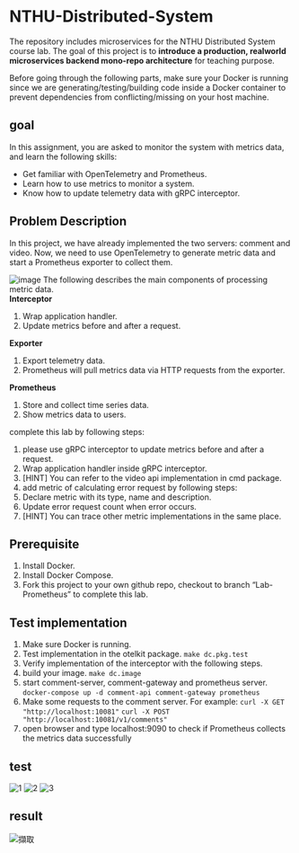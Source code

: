 # NTHU-Distributed-System

The repository includes microservices for the NTHU Distributed System course lab. The goal of this project is to **introduce a production, realworld microservices backend mono-repo architecture** for teaching purpose.

Before going through the following parts, make sure your Docker is running since we are generating/testing/building code inside a Docker container to prevent dependencies from conflicting/missing on your host machine.

## goal
In this assignment, you are asked to monitor the system with metrics data, and learn the following skills:
* Get familiar with OpenTelemetry and Prometheus.
* Learn how to use metrics to monitor a system.
* Know how to update telemetry data with gRPC interceptor.
## Problem Description
In this project, we have already implemented the two servers: comment and video. Now, we need to use OpenTelemetry to generate metric data and start a Prometheus exporter to collect them.

![image](https://github.com/joan902614/NTHU-Distributed-System/assets/132533584/a232b2f0-7dc5-40ae-bbf7-7226639e5196)
The following describes the main components of processing metric data.  
**Interceptor**
1. Wrap application handler.
2. Update metrics before and after a request.


**Exporter**
1. Export telemetry data.
2. Prometheus will pull metrics data via HTTP requests from the exporter.

**Prometheus**
1. Store and collect time series data.
2. Show metrics data to users.

complete this lab by following steps:
1. please use gRPC interceptor to update metrics before and after a request.
  1. Wrap application handler inside gRPC interceptor.
  2. [HINT] You can refer to the video api implementation in cmd package.
2. add metric of calculating error request by following steps:
  1. Declare metric with its type, name and description.
  2. Update error request count when error occurs.
  3. [HINT] You can trace other metric implementations in the same place.

## Prerequisite
1. Install Docker.
2. Install Docker Compose.
3. Fork this project to your own github repo, checkout to branch “Lab-Prometheus” to complete this lab.

## Test implementation
1. Make sure  Docker is running.
2. Test implementation in the otelkit package.
```make dc.pkg.test```
3. Verify implementation of the interceptor with the following steps.
  1. build your image.
  ```make dc.image```
  2. start comment-server, comment-gateway and prometheus server.
  ```docker-compose up -d comment-api comment-gateway prometheus```
  3. Make some requests to the comment server.
  For example:
  ```curl -X GET "http://localhost:10081"```
  ```curl -X POST "http://localhost:10081/v1/comments"```
  5. open browser and type localhost:9090 to check if Prometheus collects the metrics data successfully

## test
![1](https://github.com/joan902614/NTHU-Distributed-System/assets/132533584/277900fc-7b70-433b-b904-379bdffa0842)
![2](https://github.com/joan902614/NTHU-Distributed-System/assets/132533584/e788496a-39aa-4797-b000-4e5638351938)
![3](https://github.com/joan902614/NTHU-Distributed-System/assets/132533584/27bd81dd-d04b-435d-9d9a-7867e80e863a)

## result
![擷取](https://github.com/joan902614/NTHU-Distributed-System/assets/132533584/58063b2b-e256-4681-859d-b06ab7b494dc)

